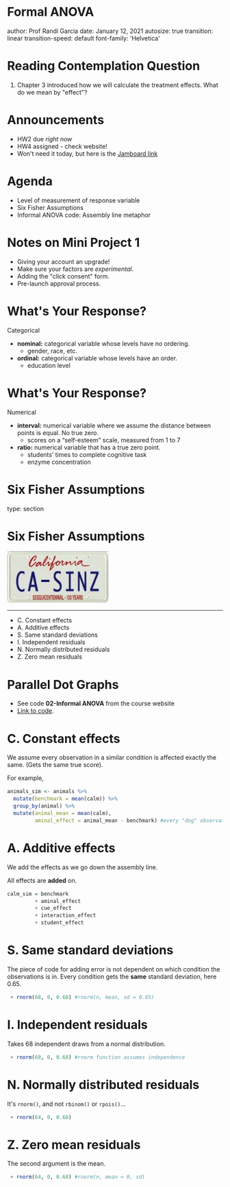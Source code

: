 Formal ANOVA
========================================================
author: Prof Randi Garcia
date: January 12, 2021
autosize: true
transition: linear
transition-speed: default
font-family: 'Helvetica'


Reading Contemplation Question
========================================================

  1. Chapter 3 introduced how we will calculate the treatment effects. What do 
     we mean by "effect"?  

Announcements
========================================================

- HW2 due *right now*
- HW4 assigned - check website!
- Won't need it today, but here is the [Jamboard link](https://jamboard.google.com/d/1mmGtXITXmD908iyWsHCe3RO1TbxkuEjvavIUneLgZR4/edit?usp=sharing)

Agenda
========================================================

- Level of measurement of response variable
- Six Fisher Assumptions
- Informal ANOVA code: Assembly line metaphor

Notes on Mini Project 1
========================================================

- Giving your account an upgrade!
- Make sure your factors are *experimental*.
- Adding the "click consent" form.
- Pre-launch approval process.

What's Your Response?
========================================================
Categorical

- **nominal:** categorical variable whose levels have no ordering.
    - gender, race, etc.
- **ordinal:** categorical variable whose levels have an order. 
    - education level

What's Your Response?
========================================================
Numerical

- **interval:** numerical variable where we assume the distance between points is equal. No true zero.
    - scores on a “self-esteem” scale, measured from 1 to 7 
- **ratio:** numerical variable that has a true zero point. 
    - students’ times to complete cognitive task
    - enzyme concentration

Six Fisher Assumptions
=======================================================
type: section

Six Fisher Assumptions
=======================================================
![](04_exp_decisions-figure/CA-SINZ2.png)

***

- C. Constant effects
- A. Additive effects
- S. Same standard deviations
- I. Independent residuals
- N. Normally distributed residuals
- Z. Zero mean residuals

Parallel Dot Graphs
=======================================================

- See code **02-Informal ANOVA** from the course website
- [Link to code](https://randilgarcia.github.io/sds290interterm21/lectures/02_informal_anova.Rmd).

C. Constant effects
=======================================================

We assume every observation in a similar condition is affected exactly the same. (Gets the same true score).  

For example,


```r
animals_sim <- animals %>%
  mutate(benchmark = mean(calm)) %>%
  group_by(animal) %>%
  mutate(animal_mean = mean(calm),
         aminal_effect = animal_mean - benchmark) #every "dog" observation gets the same effect
```

A. Additive effects
=======================================================

We add the effects as we go down the assembly line. 

All effects are **added** on. 


```r
calm_sim = benchmark 
         + aminal_effect 
         + cue_effect 
         + interaction_effect 
         + student_effect 
```

S. Same standard deviations
=======================================================

The piece of code for adding error is not dependent on which condition the observations is in. Every condition gets the **same** standard deviation, here 0.65.


```r
 + rnorm(68, 0, 0.68) #rnorm(n, mean, sd = 0.65)
```

I. Independent residuals
=======================================================

Takes 68 independent draws from a normal distribution.


```r
 + rnorm(68, 0, 0.68) #rnorm function assumes independence
```

N. Normally distributed residuals
=======================================================

It's `rnorm()`, and not `rbinom()` or `rpois()`...


```r
 + rnorm(64, 0, 0.68)
```

Z. Zero mean residuals
=======================================================

The second argument is the mean.


```r
 + rnorm(64, 0, 0.68) #rnorm(n, mean = 0, sd)
```


<!-- Leafhopper survival -->
<!-- ======================================================= -->
<!-- It is reasonable to assume that the structure of a sugar molecule has something to do with its food value.  -->
<!-- An experiment was conducted to compare the effects of four sugar diets on the survival of leafhoppers. The four diets were glucose and fructose (6-carbon atoms), sucrose (12-carbon), and a control (2% agar). The experimenter prepared two dishes with each diet, divided the leafhoppers into eight groups of equal size, and then randomly assigned them to dishes. Then she counted the number of days until half the insects had died in each group. -->


<!-- Decomposing the data -->
<!-- ======================================================= -->
<!-- ```{r, echo = FALSE} -->
<!-- library(knitr) -->
<!-- library(dplyr) -->
<!-- library(tidyr) -->
<!-- library(mosaic) -->
<!-- library(ggplot2) -->

<!-- kable(data.frame(control = c(2.3,1.7), sucrose = c(3.6, 4.0), glucose = c(3.0,2.8), fructose = c(2.1,2.3))) -->
<!-- ``` -->

<!-- - Draw the factor diagram, including the benchmark and residuals. -->

<!-- Leafhoppers -->
<!-- ======================================================= -->

<!-- Bar graph of treatment condition averages.  -->

<!-- ```{r, echo=FALSE} -->
<!-- leaf <- data.frame(diet = c("control","control","sucrose", "sucrose", "glucose", "glucose", "fructose","fructose"), days = c(2.3,1.7,3.6,4.0,3.0,2.8,2.1,2.3)) -->
<!-- leaf %>% -->
<!--   group_by(diet) %>% -->
<!--   summarise(means = mean(days)) %>% -->
<!--   mutate(bench = mean(means)) %>% -->
<!-- ggplot(aes(x = diet, y = means)) + -->
<!--   geom_bar(stat = "identity") + -->
<!--   geom_hline(aes(yintercept = bench), color = "red")  -->


<!-- leaf <- leaf %>% -->
<!--   mutate(benchmark = mean(days)) %>% -->
<!--   group_by(diet) %>% -->
<!--   mutate(grp_mean = mean(days), -->
<!--          diet_effect = grp_mean - benchmark) %>% -->
<!--   ungroup() %>% -->
<!--   mutate(fitted = benchmark + diet_effect, -->
<!--          resid = days - grp_mean, -->
<!--          resid_alt = days - fitted) -->
<!-- ``` -->

<!-- *** -->

<!-- - We need to start thinking about if those differences in treatment means are real, or could possibly be due to chance error.  -->
<!-- - To your factor diagram, let's add in the benchmark, the effects for diet, and the residuals -->
<!-- ```{r, echo = FALSE} -->
<!-- kable(data.frame(' ' = c("","","means"), control = c(2.3,1.7, 2.0), sucrose = c(3.6, 4.0, 3.8), glucose = c(3.0,2.8,2.9), fructose = c(2.1,2.3,2.2))) -->
<!-- ``` -->

<!-- Analysis of Variance ANOVA -->
<!-- ======================================================= -->
<!-- Formal ANOVA starts with the simple idea that we can compare our estimate of **treatment effect variability** to our estimate of **chance error variability** to measure how large our treatment effect is.  -->

<!-- Variability in treatment effects = True Effect Differences + Error -->

<!-- Variability in residuals = Error -->

<!-- Variability in treatment effects/Variability in residuals -->

<!-- - If our null hypothesis is, ${H}_{0}$: True Effect Differences $=0$, then what would we expect the following ratio to equal? -->


<!-- Sum of Squares (SS) -->
<!-- ======================================================= -->
<!-- ANOVA measures variability in treatment effects with the sum of squares (SS) divided by the number of units of unique information (df). For the BF[1] design, -->

<!-- $${SS}_{Treatments} = n\sum_{i=1}^{a}(\bar{y}_{i.}-\bar{y}_{..})^{2}$$ -->

<!-- $${SS}_{E} = \sum_{i=1}^{a}\sum_{j=1}^{n}({y}_{ij}-\bar{y}_{i.})^{2}$$ -->

<!-- $${SS}_{Total} = {SS}_{Treatments} + {SS}_{E}$$ -->

<!-- where $n$ is the group size, and $a$ is the number of treatments. -->

<!-- Degrees of Freedom (df) -->
<!-- ======================================================= -->
<!-- The df for a table equals the number of free numbers, the number of slots in the table you can fill in before the pattern of repetitions and adding to zero tell you what the remaining numbers have to be.  -->

<!-- $${df}_{Treatments}=a-1$$ -->

<!-- $${df}_{E}=N-a$$ -->

<!-- Mean Squares (MS)  -->
<!-- ======================================================= -->
<!-- The ultimate statistic we want to calculate is Variability in treatment effects/Variability in residuals. -->

<!-- **Variability in treatment effects**: -->
<!-- $${MS}_{Treatments}=\frac{{SS}_{Treatments}}{{df}_{Treatments}}$$ -->

<!-- **Variability in residuals** -->
<!-- $${MS}_{E}=\frac{{SS}_{E}}{{df}_{E}}$$ -->


<!-- F-ratios and the F-distribution -->
<!-- ======================================================= -->
<!-- The ratio of these two MS's is called the F ratio. The following quantity is our test statistic for the null hypothesis that there are no treatment effects.  -->

<!-- $$F = \frac{{MS}_{Treatments}}{{MS}_{E}}$$ -->

<!-- If the null hypothesis is true, then F is a random variable $\sim F({df}_{Treatments}, {df}_{E})$. The [F-distribution](https://en.wikipedia.org/wiki/F-distribution). -->

<!-- ```{r, eval=FALSE} -->
<!-- qplot(x = rf(500, 3, 4), geom = "density") -->
<!-- ``` -->

<!-- We can find the p-value for our F calculation with the following code -->

<!-- ```{r, eval=FALSE} -->
<!-- pf(17.67, 3, 4, lower.tail = FALSE) -->
<!-- ``` -->

<!-- Inside-outside Factors -->
<!-- ======================================================= -->
<!-- - We cannot always use the same formula for the treatment effects. It depends on inside and outside factors -->
<!-- - Estimated effect for a factor = Average for the factor - sum of estimated effects for all outside factors. That is, -->

<!-- $$Effect = Average - Partial Fit$$ -->

<!-- - One factor is *inside* another if each group of the first (inside) fits completely inside some group of the second (outside) factor. -->

<!-- Inside-outside Factors -->
<!-- ======================================================= -->
<!-- ```{r animals-example, echo = FALSE, warning=FALSE, message=FALSE} -->
<!-- animals <- read.csv("/Users/randigarcia/Dropbox/Smith-Teaching/SDS-290/Spring2018/www/animal_data.csv", header = TRUE) -->

<!-- animals <- animals %>% -->
<!--   mutate(student = seq.int(1, nrow(animals))) %>% -->
<!--   select(student, order, animal, cute_calm, scary_calm, cute_happy, scary_happy,  -->
<!--          cute_nerv, scary_nerv, cute_scared, scary_scared) %>% -->
<!--   gather(var, value, cute_calm:scary_scared) %>% -->
<!--   separate(var, c("cue", "emotion"), sep = "_") %>% -->
<!--   spread(emotion, value) %>% -->
<!--   unite(cell, cue, animal, remove = FALSE) %>% -->
<!--   select(student, animal, cue, calm) %>% -->
<!--   group_by(animal) %>% -->
<!--   slice(1:4) %>% -->
<!--   spread(cue, calm) %>% -->
<!--   arrange(animal) -->

<!-- kable(animals) -->
<!-- ``` -->
<!-- - Draw the factor diagram as a hierarchy of inside and outside factors  -->

<!-- Group time -->
<!-- ======================================================= -->
<!-- [Project instructions](http://www.science.smith.edu/~rgarcia/sds290-S18/project.html) -->

<!-- Start HW 4 -->
<!-- ======================================================= -->
<!-- - Ch4: B1-3, C3, D1, RE CH 3: 3-4 (data in fig 3.21), 11-13, 17-19 -->
